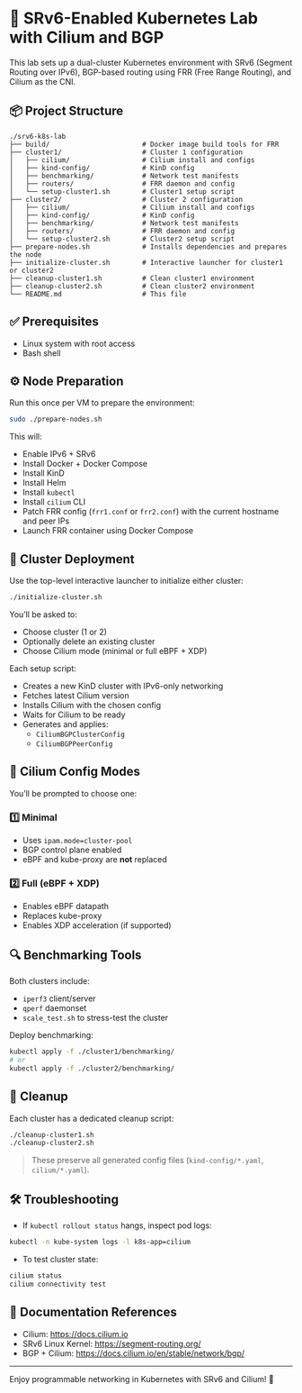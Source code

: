 # 🧠 SRv6-Enabled Kubernetes Lab with Cilium and BGP

This lab sets up a dual-cluster Kubernetes environment with SRv6 (Segment Routing over IPv6), BGP-based routing using FRR (Free Range Routing), and Cilium as the CNI. 

## 📦 Project Structure

```
./srv6-k8s-lab
├── build/                       # Docker image build tools for FRR
├── cluster1/                    # Cluster 1 configuration
│   ├── cilium/                  # Cilium install and configs
│   ├── kind-config/             # KinD config
│   ├── benchmarking/            # Network test manifests
│   ├── routers/                 # FRR daemon and config
│   └── setup-cluster1.sh        # Cluster1 setup script
├── cluster2/                    # Cluster 2 configuration
│   ├── cilium/                  # Cilium install and configs
│   ├── kind-config/             # KinD config
│   ├── benchmarking/            # Network test manifests
│   ├── routers/                 # FRR daemon and config
│   └── setup-cluster2.sh        # Cluster2 setup script
├── prepare-nodes.sh             # Installs dependencies and prepares the node
├── initialize-cluster.sh        # Interactive launcher for cluster1 or cluster2
├── cleanup-cluster1.sh          # Clean cluster1 environment
├── cleanup-cluster2.sh          # Clean cluster2 environment
└── README.md                    # This file
```

## ✅ Prerequisites
- Linux system with root access
- Bash shell

## ⚙️ Node Preparation
Run this once per VM to prepare the environment:

```bash
sudo ./prepare-nodes.sh
```
This will:
- Enable IPv6 + SRv6
- Install Docker + Docker Compose
- Install KinD
- Install Helm
- Install `kubectl`
- Install `cilium` CLI
- Patch FRR config (`frr1.conf` or `frr2.conf`) with the current hostname and peer IPs
- Launch FRR container using Docker Compose

## 🚀 Cluster Deployment
Use the top-level interactive launcher to initialize either cluster:

```bash
./initialize-cluster.sh
```

You’ll be asked to:
- Choose cluster (1 or 2)
- Optionally delete an existing cluster
- Choose Cilium mode (minimal or full eBPF + XDP)

Each setup script:
- Creates a new KinD cluster with IPv6-only networking
- Fetches latest Cilium version
- Installs Cilium with the chosen config
- Waits for Cilium to be ready
- Generates and applies:
  - `CiliumBGPClusterConfig`
  - `CiliumBGPPeerConfig`

## 🔧 Cilium Config Modes
You’ll be prompted to choose one:

### 1️⃣ Minimal
- Uses `ipam.mode=cluster-pool`
- BGP control plane enabled
- eBPF and kube-proxy are **not** replaced

### 2️⃣ Full (eBPF + XDP)
- Enables eBPF datapath
- Replaces kube-proxy
- Enables XDP acceleration (if supported)

## 🔍 Benchmarking Tools
Both clusters include:
- `iperf3` client/server
- `qperf` daemonset
- `scale_test.sh` to stress-test the cluster

Deploy benchmarking:
```bash
kubectl apply -f ./cluster1/benchmarking/
# or
kubectl apply -f ./cluster2/benchmarking/
```

## 🧼 Cleanup
Each cluster has a dedicated cleanup script:
```bash
./cleanup-cluster1.sh
./cleanup-cluster2.sh
```
> These preserve all generated config files (`kind-config/*.yaml`, `cilium/*.yaml`).

## 🛠 Troubleshooting
- If `kubectl rollout status` hangs, inspect pod logs:
```bash
kubectl -n kube-system logs -l k8s-app=cilium
```
- To test cluster state:
```bash
cilium status
cilium connectivity test
```

## 📘 Documentation References
- Cilium: https://docs.cilium.io
- SRv6 Linux Kernel: https://segment-routing.org/
- BGP + Cilium: https://docs.cilium.io/en/stable/network/bgp/

---

Enjoy programmable networking in Kubernetes with SRv6 and Cilium! 🎉

